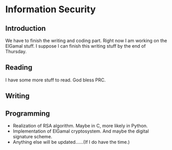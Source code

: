 # Information Security #

## Introduction ##

We have to finish the writing and coding part. Right now I am working
on the ElGamal stuff. I suppose I can finish this writing stuff by the
end of Thursday.



## Reading ##
I have some more stuff to read. God bless PRC.

## Writing ##

## Programming ##
* Realization of RSA algorithm. Maybe in C, more likely in Python.
* Implementation of ElGamal cryptosystem. And maybe the digital
  signature scheme.
* Anything else will be updated......(If I do have the time.)

